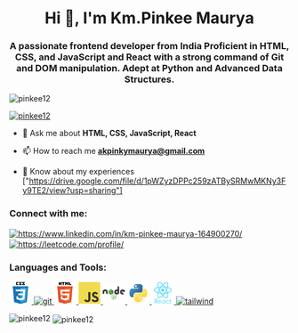 <h1 align="center">Hi 👋, I'm Km.Pinkee Maurya</h1>
<h3 align="center">A passionate frontend developer from India
Proficient in HTML, CSS, and JavaScript and React with a strong command of Git and DOM manipulation. Adept at Python and Advanced Data Structures.</h3>

<p align="left"> <img src="https://komarev.com/ghpvc/?username=pinkee12&label=Profile%20views&color=0e75b6&style=flat" alt="pinkee12" /> </p>

<p align="left"> <a href="https://github.com/ryo-ma/github-profile-trophy"><img src="https://github-profile-trophy.vercel.app/?username=pinkee12" alt="pinkee12" /></a> </p>

- 💬 Ask me about **HTML, CSS, JavaScript, React**

- 📫 How to reach me **akpinkymaurya@gmail.com**

- 📄 Know about my experiences ["https://drive.google.com/file/d/1pWZyzDPPc259zATBySRMwMKNy3Fy9TE2/view?usp=sharing"]

<h3 align="left">Connect with me:</h3>
<p align="left">
<a href="https://linkedin.com/in/https://www.linkedin.com/in/km-pinkee-maurya-164900270/" target="blank"><img align="center" src="https://raw.githubusercontent.com/rahuldkjain/github-profile-readme-generator/master/src/images/icons/Social/linked-in-alt.svg" alt="https://www.linkedin.com/in/km-pinkee-maurya-164900270/" height="30" width="40" /></a>
<a href="https://www.leetcode.com/https://leetcode.com/profile/" target="blank"><img align="center" src="https://raw.githubusercontent.com/rahuldkjain/github-profile-readme-generator/master/src/images/icons/Social/leet-code.svg" alt="https://leetcode.com/profile/" height="30" width="40" /></a>
</p>

<h3 align="left">Languages and Tools:</h3>
<p align="left"> <a href="https://www.w3schools.com/css/" target="_blank" rel="noreferrer"> <img src="https://raw.githubusercontent.com/devicons/devicon/master/icons/css3/css3-original-wordmark.svg" alt="css3" width="40" height="40"/> </a> <a href="https://git-scm.com/" target="_blank" rel="noreferrer"> <img src="https://www.vectorlogo.zone/logos/git-scm/git-scm-icon.svg" alt="git" width="40" height="40"/> </a> <a href="https://www.w3.org/html/" target="_blank" rel="noreferrer"> <img src="https://raw.githubusercontent.com/devicons/devicon/master/icons/html5/html5-original-wordmark.svg" alt="html5" width="40" height="40"/> </a> <a href="https://developer.mozilla.org/en-US/docs/Web/JavaScript" target="_blank" rel="noreferrer"> <img src="https://raw.githubusercontent.com/devicons/devicon/master/icons/javascript/javascript-original.svg" alt="javascript" width="40" height="40"/> </a> <a href="https://nodejs.org" target="_blank" rel="noreferrer"> <img src="https://raw.githubusercontent.com/devicons/devicon/master/icons/nodejs/nodejs-original-wordmark.svg" alt="nodejs" width="40" height="40"/> </a> <a href="https://www.python.org" target="_blank" rel="noreferrer"> <img src="https://raw.githubusercontent.com/devicons/devicon/master/icons/python/python-original.svg" alt="python" width="40" height="40"/> </a> <a href="https://reactjs.org/" target="_blank" rel="noreferrer"> <img src="https://raw.githubusercontent.com/devicons/devicon/master/icons/react/react-original-wordmark.svg" alt="react" width="40" height="40"/> </a> <a href="https://tailwindcss.com/" target="_blank" rel="noreferrer"> <img src="https://www.vectorlogo.zone/logos/tailwindcss/tailwindcss-icon.svg" alt="tailwind" width="40" height="40"/> </a> </p>

<p><img align="left" src="https://github-readme-stats.vercel.app/api/top-langs?username=pinkee12&show_icons=true&locale=en&layout=compact" alt="pinkee12" /></p>

<p>&nbsp;<img align="center" src="https://github-readme-stats.vercel.app/api?username=pinkee12&show_icons=true&locale=en" alt="pinkee12" /></p>

